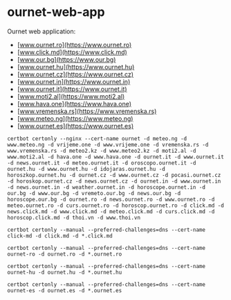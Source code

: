 # ournet-web-app

Ournet web application:

- [www.ournet.ro](https://www.ournet.ro)
- [www.click.md](https://www.click.md)
- [www.our.bg](https://www.our.bg)
- [www.ournet.hu](https://www.ournet.hu)
- [www.ournet.cz](https://www.ournet.cz)
- [www.ournet.in](https://www.ournet.in)
- [www.ournet.it](https://www.ournet.it)
- [www.moti2.al](https://www.moti2.al)
- [www.hava.one](https://www.hava.one)
- [www.vremenska.rs](https://www.vremenska.rs)
- [www.meteo.ng](https://www.meteo.ng)
- [www.ournet.es](https://www.ournet.es)

```
certbot certonly --nginx --cert-name ournet -d meteo.ng -d www.meteo.ng -d vrijeme.one -d www.vrijeme.one -d vremenska.rs -d www.vremenska.rs -d meteo2.kz -d www.meteo2.kz -d moti2.al -d www.moti2.al -d hava.one -d www.hava.one -d ournet.it -d www.ournet.it -d news.ournet.it -d meteo.ournet.it -d oroscopo.ournet.it -d ournet.hu -d www.ournet.hu -d idojaras.ournet.hu -d horoszkop.ournet.hu -d ournet.cz -d www.ournet.cz -d pocasi.ournet.cz -d horoskop.ournet.cz -d news.ournet.cz -d ournet.in -d www.ournet.in -d news.ournet.in -d weather.ournet.in -d horoscope.ournet.in -d our.bg -d www.our.bg -d vremeto.our.bg -d news.our.bg -d horoscope.our.bg -d ournet.ro -d news.ournet.ro -d www.ournet.ro -d meteo.ournet.ro -d curs.ournet.ro -d horoscop.ournet.ro -d click.md -d news.click.md -d www.click.md -d meteo.click.md -d curs.click.md -d horoscop.click.md -d thoi.vn -d www.thoi.vn
```

```
certbot certonly --manual --preferred-challenges=dns --cert-name click-md -d click.md -d *.click.md
```

```
certbot certonly --manual --preferred-challenges=dns --cert-name ournet-ro -d ournet.ro -d *.ournet.ro
```

```
certbot certonly --manual --preferred-challenges=dns --cert-name ournet-hu -d ournet.hu -d *.ournet.hu
```

```
certbot certonly --manual --preferred-challenges=dns --cert-name ournet-es -d ournet.es -d *.ournet.es
```
